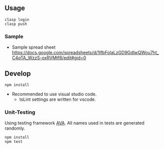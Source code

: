 ## Usage

```
clasp login
clasp push
```

### Sample

- Sample spread sheet
https://docs.google.com/spreadsheets/d/1IfbFolaLzGD9GdlwQWou7ht_C4qTA_WzzS-oxRVMtf8/edit#gid=0


## Develop

```
npm install
```

- Recommended to use visual studio code.
  - tsLint settings are written for vscode.

### Unit-Testing

Using testing framework [AVA](https://ava.li).
All names used in tests are generated randomly.

```
npm install
npm test
```
